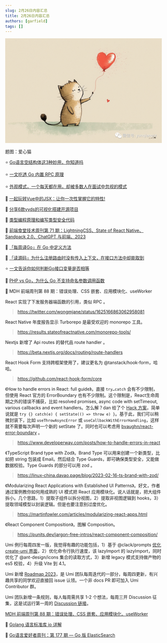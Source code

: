 ```yaml
---
slug: 2月26日内容汇总
title: 2月26日内容汇总
authors: [garfield]
tags: []
---
```


![image](./image.png)

题图：爱心猫

⭐️ [Go语言空结构体这3种妙用，你知道吗](https://mp.weixin.qq.com/s/0C1JJiElxRT-Alx6aVnTtQ)

⭐️ [一文吃透 Go 内置 RPC 原理](https://mp.weixin.qq.com/s/ExfVdEM7_YWlQF6GhFn74A)

⭐️ [外观模式，一个每天都在用，却被多数人在面试中忽视的模式](https://mp.weixin.qq.com/s/tC9xfZFJvcNEbTXHQYvT6w)

📒 [一起玩转Vue中的JSX：让你一次性掌握它的特性!](https://mp.weixin.qq.com/s/Ear2yeHfbNdnJnP8S2xTIQ)

📒 [分享6款yyds的可视化搭建开源项目](https://juejin.cn/post/7202423344146202684)

📒 [类型编程原理和编写类型安全代码](https://juejin.cn/post/7202413628809199676)

📒 [前端食堂技术周刊第 71 期：LightningCSS、State of React Native、Sandpack 2.0、ChatGPT 与前端、2023](https://juejin.cn/post/7202164243613073464)

📒 [「每周译Go」在 Go 中定义方法](https://mp.weixin.qq.com/s/2pw6Rix1tDqdsrwSLEQsoQ)

📒 [「读源码」为什么注册路由时没有传入上下文，在接口方法中却能取到](https://mp.weixin.qq.com/s/HRQfrG4qqXtEMTezg53a-g)

⭐️ [一文告诉你如何判断Go接口变量是否相等](https://mp.weixin.qq.com/s/6_ygmyd64LP7rlkrOh-kRQ)

📒 [PHP vs Go，为什么 Go 不支持命名参数调用函数](https://juejin.cn/post/7202066150938902587)

📒 MDH 前端周刊第 88 期：错误处理、CSS 嵌套、应用模块化、useWorker

React 实现了下发服务器端函数的引用，类似 RPC 。

> https://twitter.com/wongmjane/status/1625166863062958081

React Native 年度报告显示 Turborepo 是最受欢迎的 monorepo 工具。

> https://results.stateofreactnative.com/monorepo-tools/

Nextjs 新增了 Api routes 的替代品 route handler 。

> https://beta.nextjs.org/docs/routing/route-handlers

React Hook Form 支持跨框架使用了，建议更名为 @tanstack/hook-form，哈哈。

> https://github.com/react-hook-form/core

《How to handle errors in React: full guide》。直接 `try…catch` 会有不少限制，但使用 React 官方的 ErrorBoundary 也有不少限制。这个限制是，React生命周期之外的错误不捕获，比如 resolved promises, async code with setTimeout, various callbacks and event handlers。怎么解？dan 给了个 [Hack 方案](https://github.com/facebook/react/issues/14981#issuecomment-468460187)，简单说就是 `try {} catch(e) { setState(() => throw e) }`。基于此，我们可以稍微封装下，比如 `useThrowAsyncError` 或 `useCallbackWithErrorHandling`，这样就不需要每次声明一个新的 setState 了。同时也可以考虑用 [bvaughn/react-error-boundary](https://github.com/bvaughn/react-error-boundary) 。

> https://www.developerway.com/posts/how-to-handle-errors-in-react

《TypeScript Brand type with Zod》。Brand Type 可以用来创建一个新类型，比如把 string 包装成 Email。然后结合 Type Guards，即可确保类型安全，又能做数据校验。Type Guards 的部分可以用 zod 。

> https://linux-china.davao.page/blog/2023-02-16-ts-brand-with-zod/

《Modularizing React Applications with Established UI Patterns》。好文，作者通过案例教你如何用成熟的 UI 模式把 React 应用模块化。说人话就是，把大组件拆小。几个思路，1）提取子组件以拆分视图，2）提取非视图逻辑到 hooks，3）提取领域模型以封装逻辑。但是也要注意别过度优化。

> https://martinfowler.com/articles/modularizing-react-apps.html

《React Component Composition》。图解 Composition。

> https://punits.dev/jargon-free-intros/react-component-composition/

Umi 例行每周四发一版，我觉得有趣的功能包括，1）基于 @clack/prompts [优化 create-umi 界面](https://github.com/umijs/umi/pull/10508)，2）优化命令行执行速度，该 lazyImport 的 lazyImport，同时优化了 @ant-design/icons 集合的读取方式，3）新增 legacy 模式支持做产物的 es5 校验，4）升级 Vite 到 4.1。

Umi 新增 [Roadmap 2023](https://github.com/umijs/umi/issues/10423)，是 Umi 团队每周迭代的一部分，每周四更新，有兴趣共享的同学欢迎直接回 issue 认领。一个非 docs PR 即可加入 Umi Contributor 群。

Umi 团队新增一条规则，每人每周需共享 1-2 个想法，每周三开 Discussion 征集，这是试运行第一周的 [Discussion 链接](https://github.com/umijs/umi/discussions/10516)。

[MDH 前端周刊第 88 期：错误处理、CSS 嵌套、应用模块化、useWorker](https://mdhweekly.com/weekly/issue-0088)

📒 [Golang 语言标准库 io 详解](https://mp.weixin.qq.com/s/ApHdIvEcki4LxLheBoB2ew)

📒 [Go语言爱好者周刊：第 177 期 — Go 版 ElasticSearch](https://mp.weixin.qq.com/s/ioW72PZV3Vx0UiiKFyXcBA)
